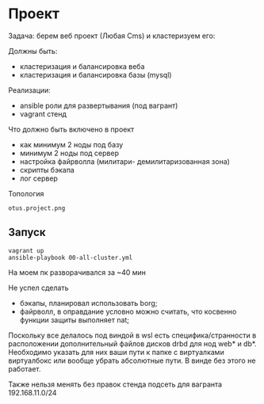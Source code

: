 # Проект

Задача: берем веб проект (Любая Cms) и кластеризуем его:

Должны быть:
- кластеризация и балансировка веба
- кластеризация и балансировка базы (mysql)

Реализации:
- ansible роли для развертывания (под вагрант)
- vagrant стенд

Что должно быть включено в проект
- как минимум 2 ноды под базу
- минимум 2 ноды под сервер
- настройка файрволла (милитари- демилитаризованная зона)
- скрипты бэкапа
- лог сервер

Топология 
```
otus.project.png
```

## Запуск

```
vagrant up
ansible-playbook 00-all-cluster.yml
```

На моем пк разворачивался за ~40 мин

Не успел сделать 
  - бэкапы, планировал использовать borg;
  - файрволл, в оправдание условно можно считать, что косвенно функции защиты выполняет nat;  
  
Поскольку все делалось под виндой в wsl есть специфика/странности в расположении дополнительный файлов дисков drbd для нод web* и db*. Необходимо указать для них ваши пути к папке с виртуалками виртуалбокс или вообще убрать абсолютные пути. В винде без этого не работает.

Также нельзя менять без правок стенда подсеть для вагранта 192.168.11.0/24